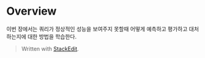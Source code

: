 # Overview

이번 장에서는 쿼리가 정상적인 성능을 보여주지 못할때 어떻게 예측하고 평가하고 대처하는지에 대한 방법을 학습한다. 




> Written with [StackEdit](https://stackedit.io/).
<!--stackedit_data:
eyJoaXN0b3J5IjpbMjExNTAwOTI2Niw0MzEyNDQ1NjZdfQ==
-->